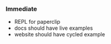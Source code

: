 ### Immediate

- REPL for paperclip
- docs should have live examples
- website should have cycled example